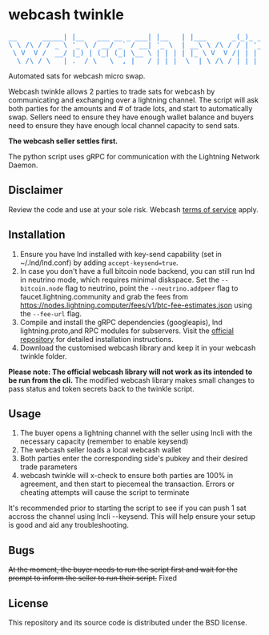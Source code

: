 # webcash twinkle

<pre><font color="#2A7BDE">__      _____| |__   ___ __ _ ___| |__   | |___      _(_)_ __ | | _| | ___ </font>
<font color="#2A7BDE">\ \ /\ / / _ \ &apos;_ \ / __/ _` / __| &apos;_ \  | __\ \ /\ / / | &apos;_ \| |/ / |/ _ \</font>
<font color="#2A7BDE"> \ V  V /  __/ |_) | (_| (_| \__ \ | | | | |_ \ V  V /| | | | |   &lt;| |  __/</font>
<font color="#2A7BDE">  \_/\_/ \___|_.__/ \___\__,_|___/_| |_|  \__| \_/\_/ |_|_| |_|_|\_\_|\___|</font>
</pre>

Automated sats for webcash micro swap.

Webcash twinkle allows 2 parties to trade sats for webcash by communicating and exchanging over a lightning channel.
The script will ask both parties for the amounts and # of trade lots, and start to automatically swap. 
Sellers need to ensure they have enough wallet balance and buyers need to ensure they have enough local channel capacity to send sats.

<b>The webcash seller settles first.</b>

The python script uses gRPC for communication with the Lightning Network Daemon.

## Disclaimer
Review the code and use at your sole risk. Webcash <a href="https:///webcash.org/terms">terms of service</a> apply. 


## Installation

1. Ensure you have lnd installed with key-send capability (set in ~/.lnd/lnd.conf) by adding `accept-keysend=true`.
2. In case you don't have a full bitcoin node backend, you can still run lnd in neutrino mode, which requires minimal diskspace. Set the `--bitcoin.node` flag to neutrino, point the `--neutrino.addpeer` flag to faucet.lightning.community and grab the fees from https://nodes.lightning.computer/fees/v1/btc-fee-estimates.json using the `--fee-url` flag. 
3. Compile and install the gRPC dependencies (googleapis), lnd lightning.proto,and RPC modules for subservers. Visit the <a href="https://github.com/lightningnetwork/lnd/blob/master/docs/grpc/python.md"> official repository</a> for detailed installation instructions. 
4. Download the customised webcash library and keep it in your webcash twinkle folder. 

<b>Please note: The official webcash library will not work as its intended to be run from the cli.</b>
The modified webcash library makes small changes to pass status and token secrets back to the twinkle script.


## Usage 

1. The buyer opens a lightning channel with the seller using lncli with the necessary capacity (remember to enable keysend)
2. The webcash seller loads a local webcash wallet
3. Both parties enter the corresponding side's pubkey and their desired trade parameters
4. webcash twinkle will x-check to ensure both parties are 100% in agreement, and then start to piecemeal the transaction. Errors or cheating attempts will cause the script to terminate

It's recommended prior to starting the script to see if you can push 1 sat accross the channel using lncli --keysend. This will help ensure your setup is good and aid any troubleshooting.

## Bugs

~~At the moment, the buyer needs to run the script first and wait for the prompt to inform the seller to run their script.~~ Fixed


## License

This repository and its source code is distributed under the BSD license.
